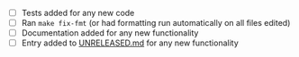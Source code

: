 <!-- Please ensure that your PR includes the following, as needed -->

- [ ] Tests added for any new code
- [ ] Ran `make fix-fmt` (or had formatting run automatically on all files edited)
- [ ] Documentation added for any new functionality
- [ ] Entry added to [UNRELEASED.md](./UNRELEASED.md) for any new functionality
